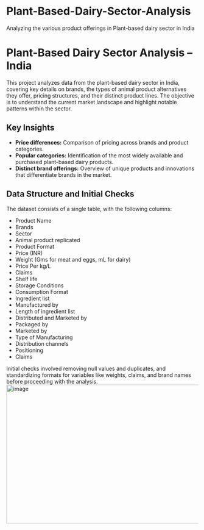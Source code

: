 # Plant-Based-Dairy-Sector-Analysis
Analyzing the various product offerings in Plant-based dairy sector in India

# Plant-Based Dairy Sector Analysis – India

This project analyzes data from the plant-based dairy sector in India, covering key details on brands, the types of animal product alternatives they offer, pricing structures, and their distinct product lines. The objective is to understand the current market landscape and highlight notable patterns within the sector.

## Key Insights

- **Price differences:** Comparison of pricing across brands and product categories.  
- **Popular categories:** Identification of the most widely available and purchased plant-based dairy products.  
- **Distinct brand offerings:** Overview of unique products and innovations that differentiate brands in the market.


## Data Structure and Initial Checks

The dataset consists of a single table, with the following columns:

- Product Name  
- Brands  
- Sector  
- Animal product replicated  
- Product Format  
- Price (INR)  
- Weight (Gms for meat and eggs, mL for dairy)  
- Price Per kg/L  
- Claims  
- Shelf life  
- Storage Conditions  
- Consumption Format  
- Ingredient list  
- Manufactured by  
- Length of ingredient list  
- Distributed and Marketed by  
- Packaged by  
- Marketed by  
- Type of Manufacturing  
- Distribution channels  
- Positioning  
- Claims  

Initial checks involved removing null values and duplicates, and standardizing formats for variables like weights, claims, and brand names before proceeding with the analysis.
<img width="681" height="364" alt="image" src="https://github.com/user-attachments/assets/590d0ba2-eea9-4cf9-8763-aa1ac18006b2" />

